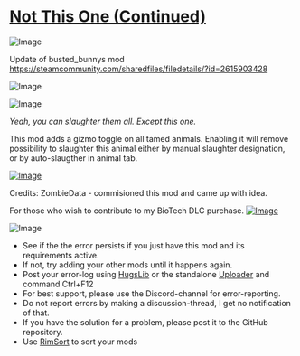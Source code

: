 # [Not This One (Continued)]()

![Image](https://i.imgur.com/buuPQel.png)

Update of busted_bunnys mod https://steamcommunity.com/sharedfiles/filedetails/?id=2615903428

![Image](https://i.imgur.com/pufA0kM.png)
	
![Image](https://i.imgur.com/Z4GOv8H.png)

*Yeah, you can slaughter them all. Except this one.* 

This mod adds a gizmo toggle on all tamed animals. Enabling it will remove possibility to slaughter this animal either by manual slaughter designation, or by auto-slaugther in animal tab.


[![Image](https://i.imgur.com/cfoFEMA.png)](https://discord.gg/7befJWr9xS)

Credits:
ZombieData - commisioned this mod and came up with idea.

For those who wish to contribute to my BioTech DLC purchase.
[ ![Image](https://steamuserimages-a.akamaihd.net/ugc/1893226588885225061/74CC48E04ABA85EFEC132A71B213DF25A6411A23/?imw=5000&amp;imh=5000&amp;ima=fit&amp;imcolor=%23000000&amp;letterbox=false) ](https://boosty.to/bustedbunny)

![Image](https://i.imgur.com/PwoNOj4.png)



-  See if the the error persists if you just have this mod and its requirements active.
-  If not, try adding your other mods until it happens again.
-  Post your error-log using [HugsLib](https://steamcommunity.com/workshop/filedetails/?id=818773962) or the standalone [Uploader](https://steamcommunity.com/sharedfiles/filedetails/?id=2873415404) and command Ctrl+F12
-  For best support, please use the Discord-channel for error-reporting.
-  Do not report errors by making a discussion-thread, I get no notification of that.
-  If you have the solution for a problem, please post it to the GitHub repository.
-  Use [RimSort](https://github.com/RimSort/RimSort/releases/latest) to sort your mods


